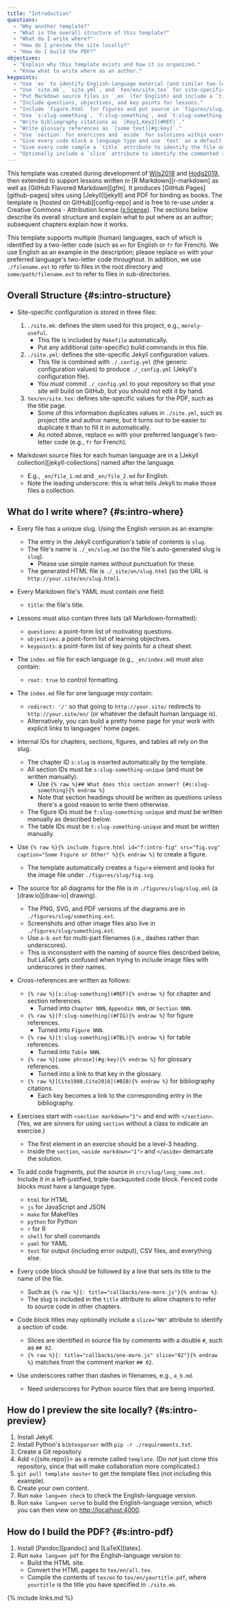 ```yaml
---
title: "Introduction"
questions:
  - "Why another template?"
  - "What is the overall structure of this template?"
  - "What do I write where?"
  - "How do I preview the site locally?"
  - "How do I build the PDF?"
objectives:
  - "Explain why this template exists and how it is organized."
  - "Know what to write where as an author."
keypoints:
  - "Use `en` to identify English-language material (and similar two-letter codes for material in other languages)."
  - "Use `site.mk`, `site.yml`, and `tex/en/site.tex` for site-specific metadata."
  - "Put Markdown source files in `_en` (for English) and include a `title` attribute in the YAML header."
  - "Include questions, objectives, and key points for lessons."
  - "Include `figure.html` for figures and put source in `figures/slug/filename.ext`."
  - "Use `s:slug-something`, `f:slug-something`, and `t:slug-something` to identify sections, figures, and tables."
  - "Write bibliography citations as `[Key1,Key2](#REF)`."
  - "Write glossary references as `[some text](#g:key)`."
  - "Use `section` for exercises and `aside` for solutions within exercises."
  - "Give every code block a language type and use `text` as a default."
  - "Give every code sample a `title` attribute to identify the file under `src/slug` that contains it."
  - "Optionally include a `slice` attribute to identify the commented region of the source file being excerpted."
---
```


This template was created during development of [Wils2018](#BIB) and [Hodg2019](#BIB),
then extended to support lessons written in [R Markdown][r-markdown]
as well as [GitHub Flavored Markdown][gfm].
It produces [GitHub Pages][github-pages] sites using [Jekyll][jekyll] and PDF for binding as books.
The template is [hosted on GitHub][config-repo]
and is free to re-use under a Creative Commons - Attribution license ([s:license](#REF)).
The sections below describe its overall structure and explain what to put where as an author;
subsequent chapters explain how it works.

This template supports multiple (human) languages, each of which is identified by a two-letter code
(such as `en` for English or `fr` for French).
We use English as an example in the description;
please replace `en` with your preferred language's two-letter code throughout.
In addition, we use `./filename.ext` to refer to files in the root directory
and `some/path/filename.ext` to refer to files in sub-directories.

## Overall Structure {#s:intro-structure}

-   Site-specific configuration is stored in three files:
    1.  `./site.mk`: defines the stem used for this project, e.g., `merely-useful`.
        -   This file is included by `Makefile` automatically.
        -   Put any additional (site-specific) build commands in this file.
    2.  `./site.yml`: defines the site-specific Jekyll configuration values.
        -   This file is combined with `./.config.yml` (the generic configuration values)
            to produce `./_config.yml` (Jekyll's configuration file).
        -   You *must* commit `./_config.yml` to your repository so that your site will build on GitHub,
            but you should not edit it by hand.
    3.  `tex/en/site.tex`: defines site-specific values for the PDF, such as the title page.
        -   Some of this information duplicates values in `./site.yml`,
            such as project title and author name,
            but it turns out to be easier to duplicate it than to fill it in automatically.
        -   As noted above, replace `en` with your preferred language's two-letter code (e.g., `fr` for French).

-   Markdown source files for each human language are in a [Jekyll collection][jekyll-collections] named after the language.
    -   E.g., `_en/file_1.md` and `_en/file_2.md` for English.
    -   Note the leading underscore: this is what tells Jekyll to make those files a collection.

## What do I write where? {#s:intro-where}

-   Every file has a unique slug.  Using the English version as an example:
    -   The entry in the Jekyll configuration's table of contents is `slug`.
    -   The file's name is `./_en/slug.md` (so the file's auto-generated slug is `slug`).
        -   Please use simple names without punctuation for these.
    -   The generated HTML file is `./_site/en/slug.html` (so the URL is `http://your.site/en/slug.html`).

-   Every Markdown file's YAML must contain one field:
    -   `title`: the file's title.

-   Lessons must also contain three lists (all Markdown-formatted):
    -   `questions`: a point-form list of motivating questions.
    -   `objectives`: a point-form list of learning objectives.
    -   `keypoints`: a point-form list of key points for a cheat sheet.

-   The `index.md` file for each language (e.g., `_en/index.md`) must also contain:
    -   `root: true` to control formatting.

-   The `index.md` file for one language *may* contain:
    -   `redirect: '/'` so that going to `http://your.site/` redirects to `http://your.site/en/`
        (or whatever the default human language is).
    -   Alternatively, you can build a pretty home page for your work with explicit links to languages' home pages.

-   Internal IDs for chapters, sections, figures, and tables all rely on the slug.
    -   The chapter ID `s:slug` is inserted automatically by the template.
    -   All section IDs must be `s:slug-something-unique` (and must be written manually).
        -   Use `{% raw %}## What does this section answer? {#s:slug-something}{% endraw %}`
        -   Note that section headings should be written as questions unless there's a good reason to write them otherwise.
    -   The figure IDs must be `f:slug-something-unique` and must be written manually as described below.
    -   The table IDs must be `t:slug-something-unique` and must be written manually.

-   Use `{% raw %}{% include figure.html id="f:intro-fig" src="fig.svg" caption="Some Figure or Other" %}{% endraw %}` to create a figure.
    -   The template automatically creates a `figure` element and looks for the image file under `./figures/slug/fig.svg`.

-   The source for all diagrams for the file is in `./figures/slug/slug.xml` (a [draw.io][draw-io] drawing).
    -   The PNG, SVG, and PDF versions of the diagrams are in `./figures/slug/something.ext`.
    -   Screenshots and other image files also live in `./figures/slug/something.ext`.
    -   Use `a-b.ext` for multi-part filenames (i.e., dashes rather than underscores).
    -   This is inconsistent with the naming of source files described below,
        but LaTeX gets confused when trying to include image files with underscores in their names.

-   Cross-references are written as follows:
    -   `{% raw %}[s:slug-something](#REF){% endraw %}` for chapter and section references.
        -   Turned into `Chapter NNN`, `Appendix NNN`, or `Section NNN`.
    -   `{% raw %}[f:slug-something](#FIG){% endraw %}` for figure references.
        -   Turned into `Figure NNN`.
    -   `{% raw %}[t:slug-something](#TBL){% endraw %}` for table references.
        -   Turned into `Table NNN`.
    -   `{% raw %}[some phrase](#g:key){% endraw %}` for glossary references.
        -   Turned into a link to that key in the glossary.
    -   `{% raw %}[Cite1980,Cite2018](#BIB){% endraw %}` for bibliography citations.
        -   Each key becomes a link to the corresponding entry in the bibliography.

-   Exercises start with `<section markdown="1">` and end with `</section>`.
    (Yes, we are sinners for using `section` without a class to indicate an exercise.)
    -   The first element in an exercise should be a level-3 heading.
    -   Inside the `section`, `<aside markdown="1">` and `</aside>` demarcate the solution.

-   To add code fragments,
    put the source in `src/slug/long_name.ext`.
    Include it in a left-justified, triple-backquoted code block.
    Fenced code blocks *must* have a language type.
    -   `html` for HTML
    -   `js` for JavaScript and JSON
    -   `make` for Makefiles
    -   `python` for Python
    -   `r` for R
    -   `shell` for shell commands
    -   `yaml` for YAML
    -   `text` for output (including error output), CSV files, and everything else.

-   Every code block should be followed by a line that sets its title to the name of the file.
    -   Such as `{% raw %}{: title="callbacks/one-more.js"}{% endraw %}`.
    -   The slug is included in the `title` attribute to allow chapters to refer to source code in other chapters.

-   Code block titles may optionally include a `slice="NN"` attribute to identify a section of code.
    -   Slices are identified in source file by comments with a double `#`, such as `## 02`.
    -   `{% raw %}{: title="callbacks/one-more.js" slice="02"}{% endraw %}` matches from the comment marker `## 02`.

-   Use underscores rather than dashes in filenames, e.g., `a_b.md`.
    -   Need underscores for Python source files that are being imported.

## How do I preview the site locally? {#s:intro-preview}

1.  Install Jekyll.
2.  Install Python's `bibtexparser` with `pip -r ./requirements.txt`.
3.  Create a Git repository.
4.  Add <{{site.repo}}> as a remote called `template`.
    (Do *not* just clone this repository, since that will make collaboration more complicated.)
5.  `git pull template master` to get the template files (not including this example).
6.  Create your own content.
7.  Run `make lang=en check` to check the English-language version.
8.  Run `make lang=en serve` to build the English-language version,
    which you can then view on <http://localhost:4000>.

## How do I build the PDF? {#s:intro-pdf}

1.  Install [Pandoc][pandoc] and [LaTeX][latex].
2.  Run `make lang=en pdf` for the English-language version to:
    -   Build the HTML site.
    -   Convert the HTML pages to `tex/en/all.tex`.
    -   Compile the contents of `tex/en` to `tex/en/yourtitle.pdf`,
        where `yourtitle` is the title you have specified in `./site.mk`.

{% include links.md %}
